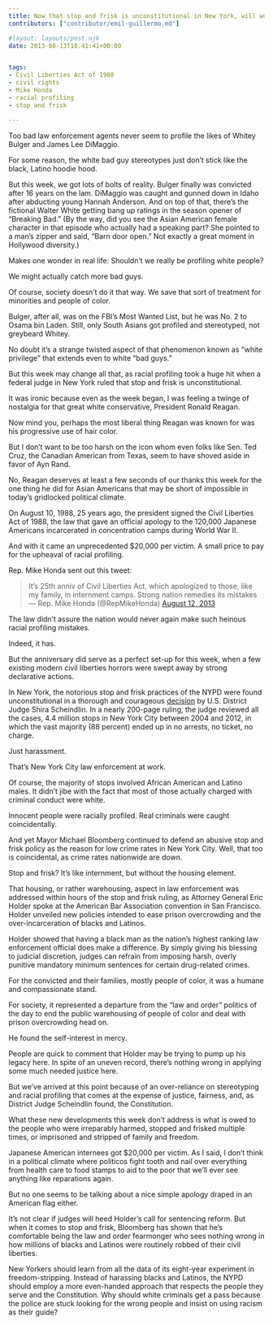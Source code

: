 ```yaml
---
title: Now that stop and frisk is unconstitutional in New York, will we start seeing whites profiled for a change?
contributors: ["contributor/emil-guillermo.md"]

#layout: layouts/post.njk
date: 2013-08-13T18:41:41+00:00


tags:
- Civil Liberties Act of 1988
- civil rights
- Mike Honda
- racial profiling
- stop and frisk

---
```


Too bad law enforcement agents never seem to profile the likes of Whitey Bulger
and James Lee DiMaggio.

For some reason, the white bad guy stereotypes just don’t stick like the black,
Latino hoodie hood.

But this week, we got lots of bolts of reality. Bulger finally was convicted
after 16 years on the lam. DiMaggio was caught and gunned down in Idaho after
abducting young Hannah Anderson. And on top of that, there’s the fictional
Walter White getting bang up ratings in the season opener of “Breaking Bad.” (By
the way, did you see the Asian American female character in that episode who
actually had a speaking part? She pointed to a man’s zipper and said, “Barn door
open.” Not exactly a great moment in Hollywood diversity.)

Makes one wonder in real life: Shouldn’t we really be profiling white people?

We might actually catch more bad guys.

Of course, society doesn’t do it that way. We save that sort of treatment for
minorities and people of color.

Bulger, after all, was on the FBI’s Most Wanted List, but he was No. 2 to Osama
bin Laden. Still, only South Asians got profiled and stereotyped, not greybeard
Whitey.

No doubt it’s a strange twisted aspect of that phenomenon known as “white
privilege” that extends even to white “bad guys.”

But this week may change all that, as racial profiling took a huge hit when a
federal judge in New York ruled that stop and frisk is unconstitutional.

It was ironic because even as the week began, I was feeling a twinge of
nostalgia for that great white conservative, President Ronald Reagan.

Now mind you, perhaps the most liberal thing Reagan was known for was his
progressive use of hair color.

But I don’t want to be too harsh on the icon whom even folks like Sen. Ted Cruz,
the Canadian American from Texas, seem to have shoved aside in favor of Ayn
Rand.

No, Reagan deserves at least a few seconds of our thanks this week for the one
thing he did for Asian Americans that may be short of impossible in today’s
gridlocked political climate.

On August 10, 1988, 25 years ago, the president signed the Civil Liberties Act
of 1988, the law that gave an official apology to the 120,000 Japanese Americans
incarcerated in concentration camps during World War II.

And with it came an unprecedented $20,000 per victim. A small price to pay for
the upheaval of racial profiling.

Rep. Mike Honda sent out this tweet:

> It’s 25th anniv of Civil Liberties Act, which apologized to those, like my
> family, in internment camps. Strong nation remedies its mistakes — Rep. Mike
> Honda (@RepMikeHonda) [August 12,
> 2013](https://twitter.com/RepMikeHonda/statuses/366758039015010307)

The law didn’t assure the nation would never again make such heinous racial
profiling mistakes.

Indeed, it has.

But the anniversary did serve as a perfect set-up for this week, when a few
existing modern civil liberties horrors were swept away by strong
declarative actions.

In New York, the notorious stop and frisk practices of the NYPD were found
unconstitutional in a thorough and courageous
[decision](https://1.usa.gov/13SFgNQ) by U.S. District Judge Shira
Scheindlin. In a nearly 200-page ruling, the judge reviewed all the cases,
4.4 million stops in New York City between 2004 and 2012, in which the vast
majority (88 percent) ended up in no arrests, no ticket, no charge.

Just harassment.

That’s New York City law enforcement at work.

Of course, the majority of stops involved African American and Latino males.
It didn’t jibe with the fact that most of those actually charged with
criminal conduct were white.

Innocent people were racially profiled. Real criminals were caught
coincidentally.

And yet Mayor Michael Bloomberg continued to defend an abusive stop and
frisk policy as the reason for low crime rates in New York City. Well, that
too is coincidental, as crime rates nationwide are down.

Stop and frisk? It’s like internment, but without the housing element.

That housing, or rather warehousing, aspect in law enforcement was addressed
within hours of the stop and frisk ruling, as Attorney General Eric Holder
spoke at the American Bar Association convention in San Francisco. Holder
unveiled new policies intended to ease prison overcrowding and the
over-incarceration of blacks and Latinos.

Holder showed that having a black man as the nation’s highest ranking law
enforcement official does make a difference. By simply giving his blessing
to judicial discretion, judges can refrain from imposing harsh, overly
punitive mandatory minimum sentences for certain drug-related crimes.

For the convicted and their families, mostly people of color, it was a
humane and compassionate stand.

For society, it represented a departure from the “law and order” politics of
the day to end the public warehousing of people of color and deal with
prison overcrowding head on.

He found the self-interest in mercy.

People are quick to comment that Holder may be trying to pump up his legacy
here. In spite of an uneven record, there’s nothing wrong in applying some
much needed justice here.

But we’ve arrived at this point because of an over-reliance on stereotyping
and racial profiling that comes at the expense of justice, fairness, and, as
District Judge Scheindlin found, the Constitution.

What these new developments this week don’t address is what is owed to the
people who were irreparably harmed, stopped and frisked multiple times, or
imprisoned and stripped of family and freedom.

Japanese American internees got $20,000 per victim. As I said, I don’t think
in a political climate where politicos fight tooth and nail over everything
from health care to food stamps to aid to the poor that we’ll ever see
anything like reparations again.

But no one seems to be talking about a nice simple apology draped in an
American flag either.

It’s not clear if judges will heed Holder’s call for sentencing reform. But
when it comes to stop and frisk, Bloomberg has shown that he’s comfortable
being the law and order fearmonger who sees nothing wrong in how millions of
blacks and Latinos were routinely robbed of their civil liberties.

New Yorkers should learn from all the data of its eight-year experiment in
freedom-stripping. Instead of harassing blacks and Latinos, the NYPD should
employ a more even-handed approach that respects the people they serve and
the Constitution. Why should white criminals get a pass because the police
are stuck looking for the wrong people and insist on using racism as their
guide?
